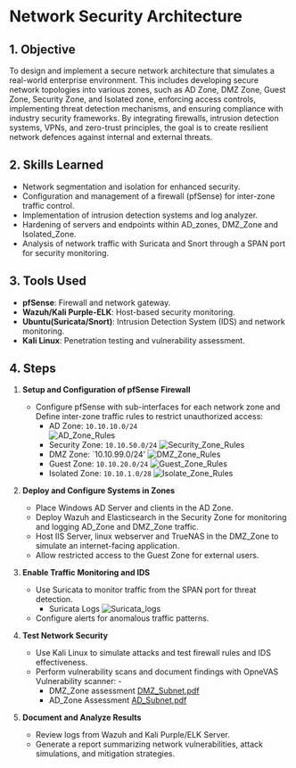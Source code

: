 # Network Security Architecture

## 1. Objective
To design and implement a secure network architecture that simulates a real-world enterprise environment. This includes developing secure network topologies into various zones, such as AD Zone, DMZ Zone, Guest Zone, Security Zone, and Isolated zone, enforcing access controls, implementing threat detection mechanisms, and ensuring compliance with industry security frameworks. By integrating firewalls, intrusion detection systems, VPNs, and zero-trust principles, the goal is to create resilient network defences against internal and external threats.

## 2. Skills Learned
- Network segmentation and isolation for enhanced security.
- Configuration and management of a firewall (pfSense) for inter-zone traffic control.
- Implementation of intrusion detection systems and log analyzer.
- Hardening of servers and endpoints within AD_zones, DMZ_Zone and Isolated_Zone.
- Analysis of network traffic with Suricata and Snort through a SPAN port for security monitoring.

## 3. Tools Used
- **pfSense**: Firewall and network gateway.
- **Wazuh/Kali Purple-ELK**: Host-based security monitoring.
- **Ubuntu(Suricata/Snort)**: Intrusion Detection System (IDS) and network monitoring.
- **Kali Linux**: Penetration testing and vulnerability assessment.

## 4. Steps

1. **Setup and Configuration of pfSense Firewall**
   - Configure pfSense with sub-interfaces for each network zone and Define inter-zone traffic rules to restrict unauthorized access:
     - AD Zone: `10.10.10.0/24` <br>
       ![AD_Zone_Rules](https://github.com/user-attachments/assets/df4d2ca3-3034-4d64-988e-5c0e64075419)
     - Security Zone: `10.10.50.0/24`
       ![Security_Zone_Rules](https://github.com/user-attachments/assets/9a27befe-0cd4-41cd-a73e-8395fcc10620)
     - DMZ Zone: `10.10.99.0/24'
       ![DMZ_Zone_Rules](https://github.com/user-attachments/assets/df01a0bb-e32a-4417-94c1-1778b79c1618)
     - Guest Zone: `10.10.20.0/24`
       ![Guest_Zone_Rules](https://github.com/user-attachments/assets/a4f8c68b-abc7-406a-834f-ecf9f88707bd)
     - Isolated Zone: `10.10.1.0/28`
       ![Isolate_Zone_Rules](https://github.com/user-attachments/assets/e601a40b-92b2-4974-9508-37a996e30549)
  
2. **Deploy and Configure Systems in Zones**
   - Place Windows AD Server and clients in the AD Zone.
   - Deploy Wazuh and Elasticsearch in the Security Zone for monitoring and logging AD_Zone and DMZ_Zone traffic.
   - Host IIS Server, linux webserver and TrueNAS in the DMZ_Zone to simulate an internet-facing application.
   - Allow restricted access to the Guest Zone for external users.

3. **Enable Traffic Monitoring and IDS**
   - Use Suricata to monitor traffic from the SPAN port for threat detection.
     - Suricata Logs
     ![Suricata_logs](https://github.com/user-attachments/assets/3459d4d7-4e51-4705-a9fe-2d80bc6f48d1)
   - Configure alerts for anomalous traffic patterns.

4. **Test Network Security**
   - Use Kali Linux to simulate attacks and test firewall rules and IDS effectiveness.
   - Perform vulnerability scans and document findings with OpneVAS Vulnerability scanner: - 
      - DMZ_Zone assessment
        [DMZ_Subnet.pdf](https://github.com/user-attachments/files/18837692/DMZ_Subnet.pdf)
      - AD_Zone Assessment
        [AD_Subnet.pdf](https://github.com/user-attachments/files/18923971/AD_Subnet.pdf)

5. **Document and Analyze Results**
   - Review logs from Wazuh and Kali Purple/ELK Server.
   - Generate a report summarizing network vulnerabilities, attack simulations, and mitigation strategies.




